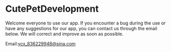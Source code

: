 # CutePetDevelopment




Welcome everyone to use our app. If you encounter a bug during the use or have any suggestions for our app, you can contact us through the email below. We will correct and improve as soon as possible.



Email:ycx_836229948@sina.com
